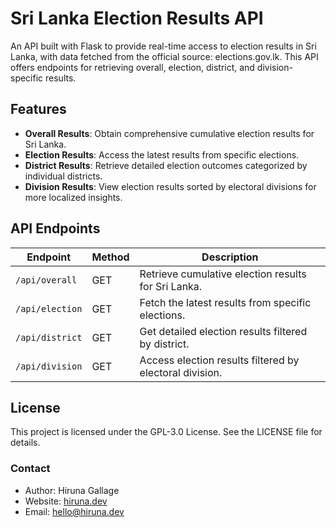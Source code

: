 # Sri Lanka Election Results API

An API built with Flask to provide real-time access to election results in Sri Lanka, with data fetched from the official source: elections.gov.lk. This API offers endpoints for retrieving overall, election, district, and division-specific results.

## Features

- **Overall Results**: Obtain comprehensive cumulative election results for Sri Lanka.
- **Election Results**: Access the latest results from specific elections.
- **District Results**: Retrieve detailed election outcomes categorized by individual districts.
- **Division Results**: View election results sorted by electoral divisions for more localized insights.

## API Endpoints

| Endpoint              | Method | Description                                              |
|----------------------|--------|----------------------------------------------------------|
| `/api/overall`      | GET    | Retrieve cumulative election results for Sri Lanka.      |
| `/api/election`     | GET    | Fetch the latest results from specific elections.        |
| `/api/district`     | GET    | Get detailed election results filtered by district.      |
| `/api/division`     | GET    | Access election results filtered by electoral division.   |

## License

This project is licensed under the GPL-3.0 License. See the LICENSE file for details.

### Contact

- Author: Hiruna Gallage
- Website: [hiruna.dev](https://hiruna.dev)
- Email: [hello@hiruna.dev](mailto:hello@hiruna.dev)
